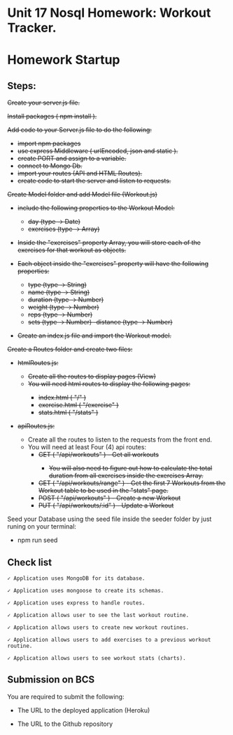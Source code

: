 # Unit 17 Nosql Homework: Workout Tracker.
# Homework Startup

## Steps:

<del>Create your server.js file.

<del>Install packages ( npm install ).

<del>Add code to your Server.js file to do the following:
- <del>import npm packages
- <del>use express Middleware ( urlEncoded, json and static ).
- <del>create PORT and assign to a variable.
- <del>connect to Mongo Db.
- <del>import your routes (API and HTML Routes).
- <del>create code to start the server and listen to requests.


<del>Create Model folder and add Model file (Workout.js)
- <del>include the following properties to the Workout Model:
    - <del>day (type -> Date)
    - <del>exercises (type -> Array)

- <del>Inside the "exercises" property Array, you will store each of the exercises for that workout as objects.
- <del>Each object inside the "exercises" property will have the following properties:
    - <del>type (type -> String)
    - <del>name (type -> String)
    - <del>duration (type -> Number)
    - <del>weight (type -> Number)
    - <del>reps (type -> Number)
    - <del>sets (type -> Number)
    -<del>distance (type -> Number)
- <del>Create an index.js file and import the Workout model.


<del>Create a Routes folder and create two files:
-  <del> htmlRoutes.js:
    - <del>Create all the routes to display pages (View)
    - <del>You will need html routes to display the following pages:
        - <del>index.html ( "/" )
        - <del>exercise.html ( "/exercise" )
        - <del>stats.html ( "/stats" )

-   <del>apiRoutes.js:
    - Create all the routes to listen to the requests from the front end.
    - You will need at least Four (4) api routes:
        - <del>GET ( "/api/workouts" ) - Get all workouts
            - <del>You will also need to figure out how to calculate the total duration from all exercises inside the exercises Array.
        - <del>GET ( "/api/workouts/range" ) - Get the first 7 Workouts from the Workout table to be used in the "stats" page.
        - <del>POST ( "/api/workouts" ) - Create a new Workout
        - <del>PUT ( "/api/workouts/:id" ) - Update a Workout

Seed your Database using the seed file inside the seeder folder by just runing on your terminal:
-   npm run seed


## Check list
```
✓ Application uses MongoDB for its database.

✓ Application uses mongoose to create its schemas.

✓ Application uses express to handle routes.

✓ Application allows user to see the last workout routine.

✓ Application allows users to create new workout routines.

✓ Application allows users to add exercises to a previous workout routine.

✓ Application allows users to see workout stats (charts).

```

## Submission on BCS

You are required to submit the following:

* The URL to the deployed application (Heroku)

* The URL to the Github repository
